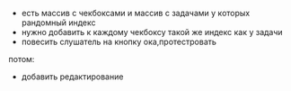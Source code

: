 - есть массив с чекбоксами и массив с задачами у которых рандомный индекс
- нужно добавить к каждому чекбоксу такой же индекс как у задачи
- повесить слушатель на кнопку ока,протестровать


потом:
- добавить редактирование
